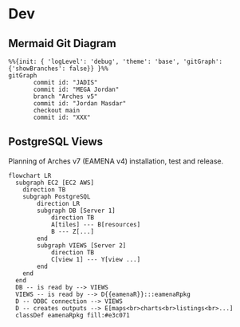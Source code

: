 # Dev

## Mermaid Git Diagram

```mermaid
%%{init: { 'logLevel': 'debug', 'theme': 'base', 'gitGraph': {'showBranches': false}} }%%
gitGraph
       commit id: "JADIS"
       commit id: "MEGA Jordan"
       branch "Arches v5"
       commit id: "Jordan Masdar"
       checkout main
       commit id: "XXX"
```


## PostgreSQL Views

Planning of Arches v7 (EAMENA v4) installation, test and release.

```mermaid
flowchart LR
  subgraph EC2 [EC2 AWS]
    direction TB
    subgraph PostgreSQL
        direction LR
        subgraph DB [Server 1]
            direction TB
            A[tiles] --- B[resources]
            B --- Z[...]
        end
        subgraph VIEWS [Server 2]
            direction TB
            C[view 1] --- Y[view ...]
        end
    end
  end
  DB -- is read by --> VIEWS
  VIEWS -- is read by --> D{{eamenaR}}:::eamenaRpkg
  D -- ODBC connection --> VIEWS
  D -- creates outputs --> E[maps<br>charts<br>listings<br>...]
  classDef eamenaRpkg fill:#e3c071
```